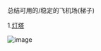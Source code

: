 总结可用的/稳定的飞机场(梯子)

1.[灯塔
](https://dengta.xn--xhq8sm16c5ls.com/#/register?code=g8b9juQt)



![image](https://github.com/user-attachments/assets/d08892dd-e58b-489c-8e58-76d65e288287)
